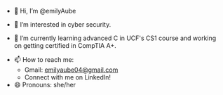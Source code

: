 - 👋 Hi, I’m @emilyAube

- 👀 I’m interested in cyber security.
- 🌱 I’m currently learning advanced C in UCF's CS1 course and working on getting certified in CompTIA A+.
<!-- 💞️ I’m looking to collaborate on ... --->
- 📫 How to reach me:
  - Gmail: emilyaube04@gmail.com
  - Connect with me on <a ref = "https://www.linkedin.com/in/emily-aube-817583306/?trk=opento_sprofile_topcard">LinkedIn!</a>
- 😄 Pronouns: she/her
<!-- - ⚡ Fun fact: --->

<!---
emilyAube/emilyAube is a ✨ special ✨ repository because its `README.md` (this file) appears on your GitHub profile.
You can click the Preview link to take a look at your changes.
--->
